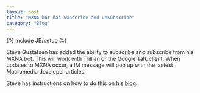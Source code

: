 ```yaml
---
layout: post
title: "MXNA bot has Subscribe and UnSubscribe"
category: "Blog"
---
```

{% include JB/setup %}

Steve Gustafsen has added the ability to subscribe and subscribe from his MXNA bot. This will work with Trillian or the Google Talk client. When updates to MXNA occur, a IM message will pop up with the lastest Macromedia developer articles.

Steve has instructions on how to do this on his [blog](http://blog.geopoly.com/index.cfm?mode=entry&entry=03F8D771-10DC-9683-32C50085B4FBE721).